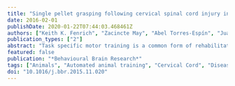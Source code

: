 ```yaml
---
title: "Single pellet grasping following cervical spinal cord injury in adult rat using an automated full-time training robot"
date: 2016-02-01
publishDate: 2020-01-22T07:44:03.468461Z
authors: ["Keith K. Fenrich", "Zacincte May", "Abel Torres-Espín", "Juan Forero", "David J. Bennett", "Karim Fouad"]
publication_types: ["2"]
abstract: "Task specific motor training is a common form of rehabilitation therapy in individuals with spinal cord injury (SCI). The single pellet grasping (SPG) task is a skilled forelimb motor task used to evaluate recovery of forelimb function in rodent models of SCI. The task requires animals to obtain food pellets located on a shelf beyond a slit at the front of an enclosure. Manually training and testing rats in the SPG task requires extensive time and often yields results with high outcome variability and small therapeutic windows (i.e., the difference between pre- and post-SCI success rates). Recent advances in automated SPG training using automated pellet presentation (APP) systems allow rats to train ad libitum 24h a day, 7 days a week. APP trained rats have improved success rates, require less researcher time, and have lower outcome variability compared to manually trained rats. However, it is unclear whether APP trained rats can perform the SPG task using the APP system after SCI. Here we show that rats with cervical SCI can successfully perform the SPG task using the APP system. We found that SCI rats with APP training performed significantly more attempts, had slightly lower and less variable final score success rates, and larger therapeutic windows than SCI rats with manual training. These results demonstrate that APP training has clear advantages over manual training for evaluating reaching performance of SCI rats and represents a new tool for investigating rehabilitative motor training following CNS injury."
featured: false
publication: "*Behavioural Brain Research*"
tags: ["Animals", "Automated animal training", "Cervical Cord", "Disease Models", "Animal", "Female", "Food", "Foot", "Forelimb", "Grasping", "Motor behavior", "Motor Skills", "Neuronal Plasticity", "Physical Conditioning", "Animal", "Rats", "Rats", "Inbred Lew", "Reaching", "Recovery of Function", "Rehabilitation", "Robotics", "Single pellet grasping", "Skilled motor task", "Spinal Cord Injuries", "Spinal cord injury"]
doi: "10.1016/j.bbr.2015.11.020"
---
```


